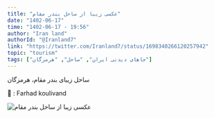 ```yaml
---
title: "عکسی زیبا از ساحل بندر مقام"
date: "1402-06-17"
time: "1402-06-17 - 19:56"
author: "Iran land"
authorId: "@Iranland7"
link: "https://twitter.com/Iranland7/status/1698340266120257942"
topic: "tourism"
tags: ["جاهای دیدنی ایران", "ساحل", "هرمزگان"]
---
```


ساحل زیبای بندر مقام، هرمزگان

📸 : Farhad koulivand

![عکسی زیبا از ساحل بندر مقام](/posts/tourism/aksi-ziba-az-sahel-bandar-mogham.webp)
